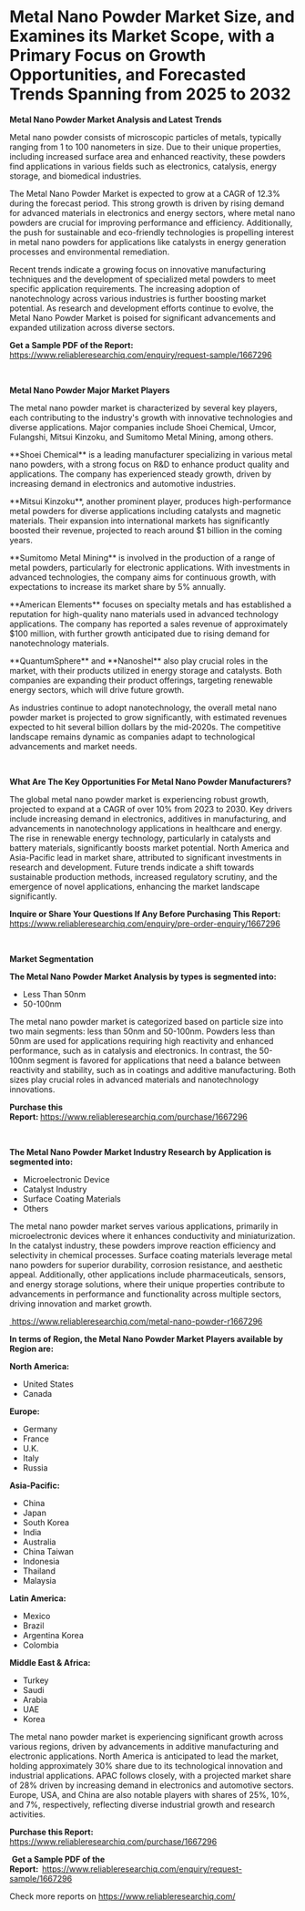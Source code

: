 <p><h1>Metal Nano Powder Market Size, and Examines its Market Scope, with a Primary Focus on Growth Opportunities, and Forecasted Trends Spanning from 2025 to 2032</h1></p><p><strong>Metal Nano Powder Market Analysis and Latest Trends</strong></p>
<p><p>Metal nano powder consists of microscopic particles of metals, typically ranging from 1 to 100 nanometers in size. Due to their unique properties, including increased surface area and enhanced reactivity, these powders find applications in various fields such as electronics, catalysis, energy storage, and biomedical industries.</p><p>The Metal Nano Powder Market is expected to grow at a CAGR of 12.3% during the forecast period. This strong growth is driven by rising demand for advanced materials in electronics and energy sectors, where metal nano powders are crucial for improving performance and efficiency. Additionally, the push for sustainable and eco-friendly technologies is propelling interest in metal nano powders for applications like catalysts in energy generation processes and environmental remediation.</p><p>Recent trends indicate a growing focus on innovative manufacturing techniques and the development of specialized metal powders to meet specific application requirements. The increasing adoption of nanotechnology across various industries is further boosting market potential. As research and development efforts continue to evolve, the Metal Nano Powder Market is poised for significant advancements and expanded utilization across diverse sectors.</p></p>
<p><strong>Get a Sample PDF of the Report:&nbsp;</strong> <a href="https://www.reliableresearchiq.com/enquiry/request-sample/1667296?utm_campaign=2321&utm_medium=2&utm_source=Github&utm_content=ia&utm_term=02042025&utm_id=metal-nano-powder">https://www.reliableresearchiq.com/enquiry/request-sample/1667296</a></p>
<p>&nbsp;</p>
<p><strong>Metal Nano Powder Major Market Players</strong></p>
<p><p>The metal nano powder market is characterized by several key players, each contributing to the industry's growth with innovative technologies and diverse applications. Major companies include Shoei Chemical, Umcor, Fulangshi, Mitsui Kinzoku, and Sumitomo Metal Mining, among others.</p><p>**Shoei Chemical** is a leading manufacturer specializing in various metal nano powders, with a strong focus on R&D to enhance product quality and applications. The company has experienced steady growth, driven by increasing demand in electronics and automotive industries. </p><p>**Mitsui Kinzoku**, another prominent player, produces high-performance metal powders for diverse applications including catalysts and magnetic materials. Their expansion into international markets has significantly boosted their revenue, projected to reach around $1 billion in the coming years.</p><p>**Sumitomo Metal Mining** is involved in the production of a range of metal powders, particularly for electronic applications. With investments in advanced technologies, the company aims for continuous growth, with expectations to increase its market share by 5% annually.</p><p>**American Elements** focuses on specialty metals and has established a reputation for high-quality nano materials used in advanced technology applications. The company has reported a sales revenue of approximately $100 million, with further growth anticipated due to rising demand for nanotechnology materials.</p><p>**QuantumSphere** and **Nanoshel** also play crucial roles in the market, with their products utilized in energy storage and catalysts. Both companies are expanding their product offerings, targeting renewable energy sectors, which will drive future growth.</p><p>As industries continue to adopt nanotechnology, the overall metal nano powder market is projected to grow significantly, with estimated revenues expected to hit several billion dollars by the mid-2020s. The competitive landscape remains dynamic as companies adapt to technological advancements and market needs.</p></p>
<p>&nbsp;</p>
<p><strong>What Are The Key Opportunities For Metal Nano Powder Manufacturers?</strong></p>
<p><p>The global metal nano powder market is experiencing robust growth, projected to expand at a CAGR of over 10% from 2023 to 2030. Key drivers include increasing demand in electronics, additives in manufacturing, and advancements in nanotechnology applications in healthcare and energy. The rise in renewable energy technology, particularly in catalysts and battery materials, significantly boosts market potential. North America and Asia-Pacific lead in market share, attributed to significant investments in research and development. Future trends indicate a shift towards sustainable production methods, increased regulatory scrutiny, and the emergence of novel applications, enhancing the market landscape significantly.</p></p>
<p><strong>Inquire or Share Your Questions If Any Before Purchasing This Report:</strong> <a href="https://www.reliableresearchiq.com/enquiry/pre-order-enquiry/1667296?utm_campaign=2321&utm_medium=2&utm_source=Github&utm_content=ia&utm_term=02042025&utm_id=metal-nano-powder">https://www.reliableresearchiq.com/enquiry/pre-order-enquiry/1667296</a></p>
<p>&nbsp;</p>
<p><strong>Market Segmentation</strong></p>
<p><strong>The Metal Nano Powder Market Analysis by types is segmented into:</strong></p>
<p><ul><li>Less Than 50nm</li><li>50-100nm</li></ul></p>
<p><p>The metal nano powder market is categorized based on particle size into two main segments: less than 50nm and 50-100nm. Powders less than 50nm are used for applications requiring high reactivity and enhanced performance, such as in catalysis and electronics. In contrast, the 50-100nm segment is favored for applications that need a balance between reactivity and stability, such as in coatings and additive manufacturing. Both sizes play crucial roles in advanced materials and nanotechnology innovations.</p></p>
<p><strong>Purchase this Report:&nbsp;</strong><a href="https://www.reliableresearchiq.com/purchase/1667296?utm_campaign=2321&utm_medium=2&utm_source=Github&utm_content=ia&utm_term=02042025&utm_id=metal-nano-powder">https://www.reliableresearchiq.com/purchase/1667296</a></p>
<p>&nbsp;</p>
<p><strong>The Metal Nano Powder Market Industry Research by Application is segmented into:</strong></p>
<p><ul><li>Microelectronic Device</li><li>Catalyst Industry</li><li>Surface Coating Materials</li><li>Others</li></ul></p>
<p><p>The metal nano powder market serves various applications, primarily in microelectronic devices where it enhances conductivity and miniaturization. In the catalyst industry, these powders improve reaction efficiency and selectivity in chemical processes. Surface coating materials leverage metal nano powders for superior durability, corrosion resistance, and aesthetic appeal. Additionally, other applications include pharmaceuticals, sensors, and energy storage solutions, where their unique properties contribute to advancements in performance and functionality across multiple sectors, driving innovation and market growth.</p></p>
<p><a href="https://www.reliableresearchiq.com/metal-nano-powder-r1667296?utm_campaign=2321&utm_medium=2&utm_source=Github&utm_content=ia&utm_term=02042025&utm_id=metal-nano-powder">&nbsp;https://www.reliableresearchiq.com/metal-nano-powder-r1667296</a></p>
<p><strong>In terms of Region, the Metal Nano Powder Market Players available by Region are:</strong></p>
<p>
    <p> <strong> North America: </strong>
        <ul>
            <li>United States</li>
            <li>Canada</li>
        </ul>
        </p> 
    <p> <strong> Europe: </strong>
        <ul>
            <li>Germany</li>
            <li>France</li>
            <li>U.K.</li>
            <li>Italy</li>
            <li>Russia</li>
        </ul>
        </p> 
    <p> <strong> Asia-Pacific: </strong>
        <ul>
            <li>China</li>
            <li>Japan</li>
            <li>South Korea</li>
            <li>India</li>
            <li>Australia</li>
            <li>China Taiwan</li>
            <li>Indonesia</li>
            <li>Thailand</li>
            <li>Malaysia</li>
        </ul>
        </p> 
    <p> <strong> Latin America: </strong>
        <ul>
            <li>Mexico</li>
            <li>Brazil</li>
            <li>Argentina Korea</li>
            <li>Colombia</li>
        </ul>
        </p> 
    <p> <strong> Middle East & Africa: </strong>
        <ul>
            <li>Turkey</li>
            <li>Saudi</li>
            <li>Arabia</li>
            <li>UAE</li>
            <li>Korea</li>
        </ul>
    </p>
    </p>
<p><p>The metal nano powder market is experiencing significant growth across various regions, driven by advancements in additive manufacturing and electronic applications. North America is anticipated to lead the market, holding approximately 30% share due to its technological innovation and industrial applications. APAC follows closely, with a projected market share of 28% driven by increasing demand in electronics and automotive sectors. Europe, USA, and China are also notable players with shares of 25%, 10%, and 7%, respectively, reflecting diverse industrial growth and research activities.</p></p>
<p><strong>Purchase this Report: </strong><a href="https://www.reliableresearchiq.com/purchase/1667296?utm_campaign=2321&utm_medium=2&utm_source=Github&utm_content=ia&utm_term=02042025&utm_id=metal-nano-powder">https://www.reliableresearchiq.com/purchase/1667296</a></p>
<p>&nbsp;<strong>Get a Sample PDF of the Report:&nbsp;&nbsp;</strong><a href="https://www.reliableresearchiq.com/enquiry/request-sample/1667296?utm_campaign=2321&utm_medium=2&utm_source=Github&utm_content=ia&utm_term=02042025&utm_id=metal-nano-powder">https://www.reliableresearchiq.com/enquiry/request-sample/1667296</a></p>
<p><strong></strong></p>
<p>Check more reports on <a href="https://www.reliableresearchiq.com/?utm_campaign=2321&utm_medium=2&utm_source=Github&utm_content=ia&utm_term=02042025&utm_id=metal-nano-powder">https://www.reliableresearchiq.com/</a></p>